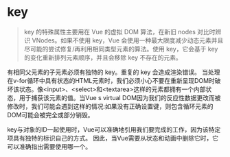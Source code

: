 # key
> key 的特殊属性主要用在 Vue 的虚拟 DOM 算法，在新旧 nodes 对比时辨识 VNodes。如果不使用 key，Vue 会使用一种最大限度减少动态元素并且尽可能的尝试修复/再利用相同类型元素的算法。使用 key，它会基于 key 的变化重新排列元素顺序，并且会移除 key 不存在的元素。

有相同父元素的子元素必须有独特的 key。重复的 key 会造成渲染错误。
当处理在v-for循环中具有状态的HTML元素时，我们必须小心不要在重新呈现DOM时破坏该状态。像\<input>、\<select>和\<textarea>这样的元素都拥有一个内部状态，用于捕获该元素的值。当Vue s virtual DOM因为我们的反应性数据更改而被修改时，我们可能会遇到这样的情况:如果没有正确设置键，则包含循环元素的DOM可能会被完全或部分销毁。  

key与对象的ID一起使用时，Vue可以准确地引用我们要完成的工作，因为该特定项具有独特的标识自己的方式。 因此，当Vue需要从状态和动画中删除它时，它可以准确指出需要使用哪一个。